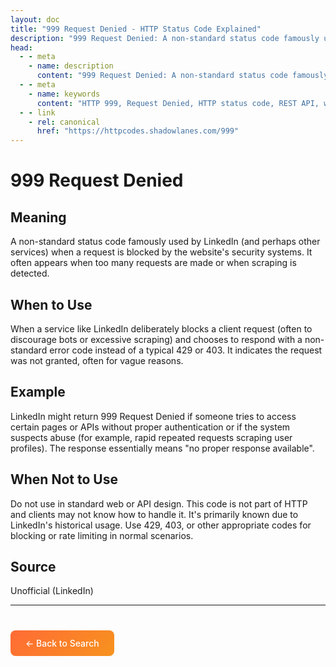```yaml
---
layout: doc
title: "999 Request Denied - HTTP Status Code Explained"
description: "999 Request Denied: A non-standard status code famously used by LinkedIn (and perhaps other services) when a request is blocked by the website's security sys..."
head:
  - - meta
    - name: description
      content: "999 Request Denied: A non-standard status code famously used by LinkedIn (and perhaps other services) when a request is blocked by the website's security sys..."
  - - meta
    - name: keywords
      content: "HTTP 999, Request Denied, HTTP status code, REST API, web development"
  - - link
    - rel: canonical
      href: "https://httpcodes.shadowlanes.com/999"
---
```


# 999 Request Denied

## Meaning

A non-standard status code famously used by LinkedIn (and perhaps other services) when a request is blocked by the website's security systems. It often appears when too many requests are made or when scraping is detected.

## When to Use

When a service like LinkedIn deliberately blocks a client request (often to discourage bots or excessive scraping) and chooses to respond with a non-standard error code instead of a typical 429 or 403. It indicates the request was not granted, often for vague reasons.

## Example

LinkedIn might return 999 Request Denied if someone tries to access certain pages or APIs without proper authentication or if the system suspects abuse (for example, rapid repeated requests scraping user profiles). The response essentially means "no proper response available".

## When Not to Use

Do not use in standard web or API design. This code is not part of HTTP and clients may not know how to handle it. It's primarily known due to LinkedIn's historical usage. Use 429, 403, or other appropriate codes for blocking or rate limiting in normal scenarios.

## Source

Unofficial (LinkedIn)

---

<div style="margin-top: 40px;">
  <a href="/" style="display: inline-block; padding: 12px 24px; background: linear-gradient(135deg, #ff6b35, #f7931e); color: white; text-decoration: none; border-radius: 8px; font-weight: 500;">← Back to Search</a>
</div>
